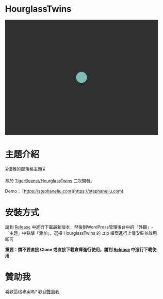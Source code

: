 # HourglassTwins

![](https://github.com/LCS1117/HourglassTwins/blob/master/screenshot.png?raw=true)

# 主題介紹
⌛優雅的部落格主題⌛

基於 [TigerBeanst/HourglassTwins](https://github.com/TigerBeanst/HourglassTwins) 二次開發。

Demo： [https://stephaneliu.com](https://stephaneliu.com)

# 安裝方式
請到 [Release](https://github.com/LCS1117/HourglassTwins/releases)
中進行下載最新版本，然後到WordPress管理後台中的「外觀」-「主題」中點擊「添加」，選擇 HourglassTwins 的 .zip 檔案進行上傳安裝並啟用即可

**重要：請不要直接 Clone 或直接下載倉庫進行使用，請到 [Release](https://github.com/LCS1117/HourglassTwins/releases) 中進行下載使用**

# 贊助我
喜歡這格專案嗎? 歡迎[贊助](https://ko-fi.com/stephaneliu)我
